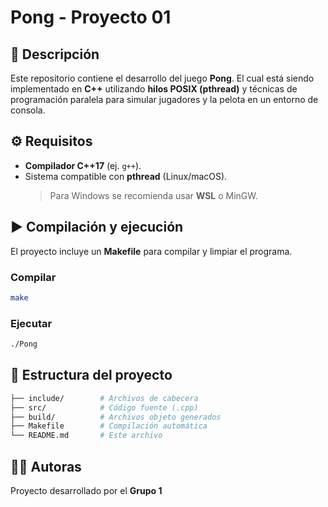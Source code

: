 # Pong - Proyecto 01

## 📌 Descripción
Este repositorio contiene el desarrollo del juego **Pong**.
El cual está siendo implementado en **C++** utilizando **hilos POSIX (pthread)** y técnicas de programación paralela para simular jugadores y la pelota en un entorno de consola.

## ⚙️ Requisitos
- **Compilador C++17** (ej. `g++`).
- Sistema compatible con **pthread** (Linux/macOS).  
  > Para Windows se recomienda usar **WSL** o MinGW.

## ▶️ Compilación y ejecución
El proyecto incluye un **Makefile** para compilar y limpiar el programa.

### Compilar
```bash
make
````

### Ejecutar
```bash
./Pong
````

## 📂 Estructura del proyecto
```bash
├── include/        # Archivos de cabecera
├── src/            # Código fuente (.cpp)
├── build/          # Archivos objeto generados
├── Makefile        # Compilación automática
└── README.md       # Este archivo
````

## 👩‍💻 Autoras
Proyecto desarrollado por el **Grupo 1**

